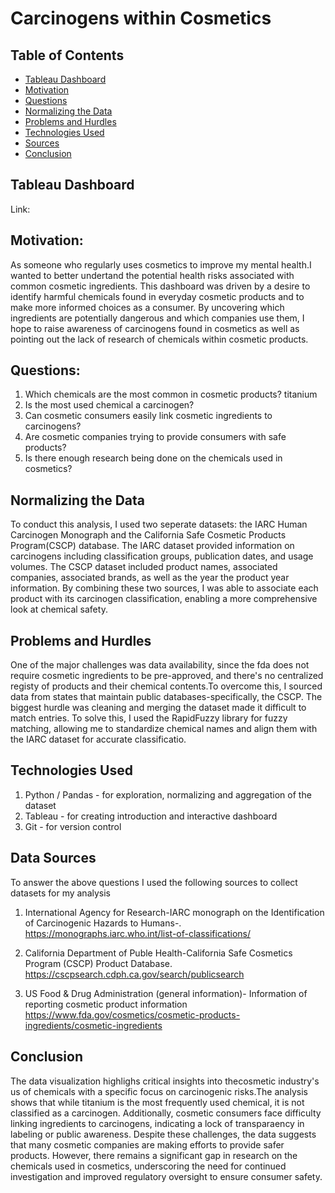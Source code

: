 # Carcinogens within Cosmetics 




## Table of Contents
* [Tableau Dashboard](#Tableau-dashboard)
* [Motivation](#motivation)
* [Questions](#questions)
* [Normalizing the Data](#normaling-the-data)
* [Problems and Hurdles](#problems-and-hurdles)
* [Technologies Used](#technologies-used)
* [Sources](#sources)
* [Conclusion](#conclusion)

## Tableau Dashboard
Link:

## Motivation:
As someone who regularly uses cosmetics to improve my mental health.I wanted to better undertand the potential health risks associated with common cosmetic ingredients. This dashboard was driven by a desire to identify harmful chemicals found in everyday cosmetic products and to make more informed choices as a consumer. By uncovering which ingredients are potentially dangerous and which companies use them, I hope to raise awareness of carcinogens found in cosmetics as well as pointing out the lack of research of chemicals within cosmetic products.


## Questions:
1) Which chemicals are the most common in cosmetic products? titanium
2) Is the most used chemical a carcinogen?
3) Can cosmetic consumers easily link cosmetic ingredients to carcinogens?
4) Are cosmetic companies trying to provide consumers with safe products?
5) Is there enough research being done on the chemicals used in cosmetics?



## Normalizing the Data
To conduct this analysis, I used two seperate datasets: the IARC Human Carcinogen Monograph and the California Safe Cosmetic Products Program(CSCP) database. The IARC dataset provided information on carcinogens including classification groups, publication dates, and usage volumes. The CSCP dataset included product names, associated companies, associated brands, as well as the year the product year information. By combining these two sources, I was able to associate each product with its carcinogen classification, enabling a more comprehensive look at chemical safety. 

## Problems and Hurdles
One of the major challenges was data availability, since the fda does not require cosmetic ingredients to be pre-approved, and there's no centralized registy of products and their chemical contents.To overcome this, I sourced data from states that maintain public databases-specifically, the CSCP. The biggest hurdle was cleaning and merging the dataset made it difficult to match entries. To solve this, I used the RapidFuzzy library for fuzzy matching, allowing me to standardize chemical names and align them with the IARC dataset for accurate classificatio. 

## Technologies Used
1) Python / Pandas - for exploration, normalizing and aggregation of the dataset
2) Tableau - for creating introduction and interactive dashboard 
3) Git - for version control

## Data Sources
To answer the above questions I used the following sources to collect datasets for my analysis

1) International Agency for Research-IARC monograph on the Identification of Carcinogenic Hazards to Humans-.
https://monographs.iarc.who.int/list-of-classifications/

2) California Department of Puble Health-California Safe Cosmetics Program (CSCP) Product Database.
https://cscpsearch.cdph.ca.gov/search/publicsearch

3) US Food & Drug Administration (general information)- Information of reporting cosmetic product information
https://www.fda.gov/cosmetics/cosmetic-products-ingredients/cosmetic-ingredients


## Conclusion
The data visualization highlighs critical insights into thecosmetic industry's us of chemicals with a specific focus on carcinogenic risks.The analysis shows that while titanium is the most frequently used chemical, it is not classified as a carcinogen. Additionally, cosmetic consumers face difficulty linking ingredients to carcinogens, indicating a lock of transparaency in labeling or public awareness. Despite these challenges, the data suggests that many cosmetic companies are making efforts to provide safer products. However, there remains a significant gap in research on the chemicals used in cosmetics, underscoring the need for continued investigation and improved regulatory oversight to ensure consumer safety. 
